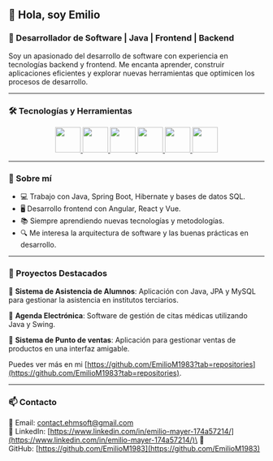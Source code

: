 ## 👋 Hola, soy Emilio

### 🚀 Desarrollador de Software | Java | Frontend | Backend

Soy un apasionado del desarrollo de software con experiencia en tecnologías backend y frontend. Me encanta aprender, construir aplicaciones eficientes y explorar nuevas herramientas que optimicen los procesos de desarrollo.

---

### 🛠️ Tecnologías y Herramientas

<p align="center">
  <a href="https://img.icons8.com/?size=100&id=13679&format=png&color=000000">
    <img src="https://img.icons8.com/?size=100&id=13679&format=png&color=000000" width="50" height="50"/>
  </a>
  <a href="https://img.icons8.com/?size=100&id=9nLaR5KFGjN0&format=png&color=000000">
    <img src="https://img.icons8.com/?size=100&id=9nLaR5KFGjN0&format=png&color=000000" width="50" height="50"/>
  </a>
  <a href="https://img.icons8.com/?size=100&id=71257&format=png&color=000000">
    <img src="https://img.icons8.com/?size=100&id=71257&format=png&color=000000" width="50" height="50"/>
  </a>
  <a href="https://img.icons8.com/?size=100&id=wPohyHO_qO1a&format=png&color=000000">
    <img src="https://img.icons8.com/?size=100&id=wPohyHO_qO1a&format=png&color=000000" width="50" height="50"/>
  </a>
  <a href="https://img.icons8.com/?size=100&id=13441&format=png&color=000000">
    <img src="https://img.icons8.com/?size=100&id=13441&format=png&color=000000" width="50" height="50"/>
  </a>
  <a href="https://img.icons8.com/?size=100&id=rY6agKizO9eb&format=png&color=000000">
    <img src="https://img.icons8.com/?size=100&id=rY6agKizO9eb&format=png&color=000000" width="50" height="50"/>
  </a>
</p>

---

### 📌 Sobre mí

- 💻 Trabajo con Java, Spring Boot, Hibernate y bases de datos SQL.
- 🖥️ Desarrollo frontend con Angular, React y Vue.
- 📚 Siempre aprendiendo nuevas tecnologías y metodologías.
- 🔍 Me interesa la arquitectura de software y las buenas prácticas en desarrollo.

---

### 🌱 Proyectos Destacados

🔹 **Sistema de Asistencia de Alumnos**: Aplicación con Java, JPA y MySQL para gestionar la asistencia en institutos terciarios.

🔹 **Agenda Electrónica**: Software de gestión de citas médicas utilizando Java y Swing.

🔹 **Sistema de Punto de ventas**: Aplicación para gestionar ventas de productos en una interfaz amigable.

Puedes ver más en mi [https://github.com/EmilioM1983?tab=repositories](https://github.com/EmilioM1983?tab=repositories).

---

### 📫 Contacto

📧 Email: [contact.ehmsoft@gmail.com](mailto\:contact.ehmsoft@gmail.com)\
💼 LinkedIn: [https://www.linkedin.com/in/emilio-mayer-174a57214/](https://www.linkedin.com/in/emilio-mayer-174a57214/)\
🚀 GitHub: [https://github.com/EmilioM1983](https://github.com/EmilioM1983)

